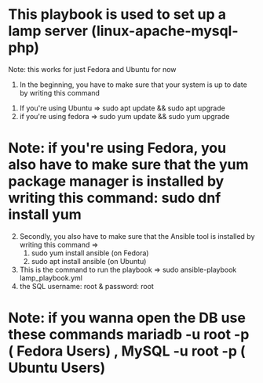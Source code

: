 #  This playbook is used to set up a lamp server (linux-apache-mysql-php) #
Note: this works for just Fedora and Ubuntu for now  
1. In the beginning, you have to make sure that your system is up to date by writing this command
  1) If you're using Ubuntu => sudo apt update && sudo apt upgrade
  2) if you're using fedora => sudo yum update && sudo yum upgrade
 # Note: if you're using Fedora, you also have to make sure that the yum package manager is installed by writing this command: sudo dnf install yum
2. Secondly, you also have to make sure that the Ansible tool is installed by writing this command =>
   1) sudo yum install ansible (on Fedora)
   2) sudo apt install ansible (on Ubuntu)
3. This is the command to run the playbook => sudo ansible-playbook lamp_playbook.yml
4. the SQL username: root & password: root
# Note: if you wanna open the DB use these commands mariadb -u root -p ( Fedora Users)   ,   MySQL -u root -p ( Ubuntu Users)    
